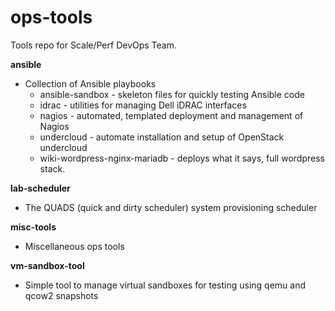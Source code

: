 ops-tools
=========
Tools repo for Scale/Perf DevOps Team.

**ansible**
  - Collection of Ansible playbooks
    * ansible-sandbox - skeleton files for quickly testing Ansible code
    * idrac - utilities for managing Dell iDRAC interfaces
    * nagios - automated, templated deployment and management of Nagios
    * undercloud - automate installation and setup of OpenStack undercloud
    * wiki-wordpress-nginx-mariadb - deploys what it says, full wordpress stack.

**lab-scheduler**
  - The QUADS (quick and dirty scheduler) system provisioning scheduler

**misc-tools**
  - Miscellaneous ops tools

**vm-sandbox-tool**
  - Simple tool to manage virtual sandboxes for testing using qemu and qcow2 snapshots
